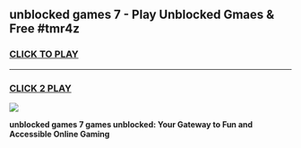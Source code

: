 
## unblocked games 7 - Play Unblocked Gmaes & Free #tmr4z
<h3>
<a href="https://premium.freeplayer.one?title=unblocked_games_7&ref=03M">CLICK TO PLAY</a></h3>
<hr>

<h3>
<a href="https://premium.freeplayer.one?title=unblocked_games_7&ref=03M">CLICK 2 PLAY</a>
  
</h3>

<a href="https://premium.freeplayer.one?title=unblocked_games_7&ref=03M"><img src="https://clearcache.store/games.png"></a>


**unblocked games 7 games unblocked: Your Gateway to Fun and Accessible Online Gaming**
